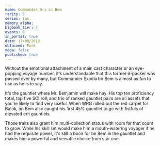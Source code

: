 ```yaml
---
name: Commander Ari bn Bem
rarity: 5
series: tas
memory_alpha:
bigbook_tier: 4
events: 6
in_portal: true
date: 17/09/2019
obtained: Pack
mega: false
published: true
---
```


Without the emotional attachment of a main cast character or an eye-popping voyage number, it's understandable that this former 6-packer was passed over by many, but Commander Exodia bn Bem is almost as fun to use as he is to say.

It's the gauntlet where Mr. Bemjamin will make hay. His top ten proficiency total, top five SCI roll, and trio of ranked gauntlet pairs are all assets that you're likely to find very useful. When WRG rolled out the red carpet for Balok, bn Bem also caught his first 45% gauntlet to go with fistfuls of elevated crit gauntlets.

Those traits also grant him multi-collection status with room for that count to grow. While his skill set would make him a mouth-watering voyager if he had the requisite power, it's still a boon for bn Bem in the gauntlet and makes him a powerful and versatile choice from star one.
